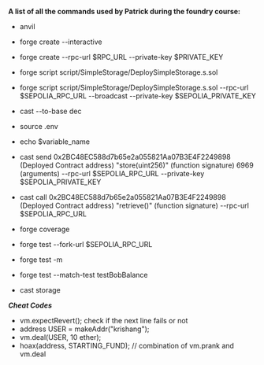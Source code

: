 **A list of all the commands used by Patrick during the foundry course:**

- anvil

- forge create <contractName> --interactive
- forge create <contractName> --rpc-url $RPC_URL --private-key $PRIVATE_KEY

- forge script script/SimpleStorage/DeploySimpleStorage.s.sol
- forge script script/SimpleStorage/DeploySimpleStorage.s.sol --rpc-url $SEPOLIA_RPC_URL --broadcast --private-key $SEPOLIA_PRIVATE_KEY

- cast --to-base <hex-value> dec
- source .env
- echo $variable_name

- cast send 0x2BC48EC588d7b65e2a055821Aa07B3E4F2249898 (Deployed Contract address) "store(uint256)" (function signature) 6969 (arguments) --rpc-url $SEPOLIA_RPC_URL --private-key $SEPOLIA_PRIVATE_KEY
- cast call 0x2BC48EC588d7b65e2a055821Aa07B3E4F2249898 (Deployed Contract address) "retrieve()" (function signature) --rpc-url $SEPOLIA_RPC_URL

- forge coverage
- forge test --fork-url $SEPOLIA_RPC_URL
- forge test -m <test-function-name>
- forge test --match-test testBobBalance
- cast storage <contract-address> <slot-number>

**_Cheat Codes_**

- vm.expectRevert(); check if the next line fails or not
- address USER = makeAddr("krishang");
- vm.deal(USER, 10 ether);
- hoax(address, STARTING_FUND); // combination of vm.prank and vm.deal
